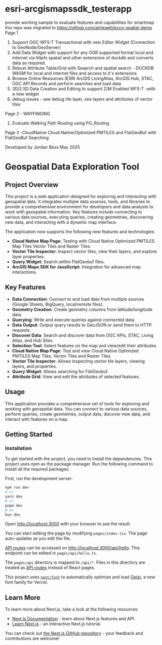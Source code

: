 # esri-arcgismapssdk_testerapp
provide working sample to evaluate features and capabilities for smartmap
this repo was migrated to https://github.com/aiinkwell/ecco-spatial-demo
Page 1 
1) Support OGC WFS-T Transactional with new Editor Widget  (Connection to GeoNode/GeoServer)
2) Add Data Widget with support for any OGR supported format local and internet via httpfs spatail and other extensions of duckdb and converts data as required.
3) Robust Attribute Table/Grid with Seaarch and spatial search - DUCKDB WASM for local and internet files and access to it's extensions
4) Browse Online Resources (ESRI ArcGIS LivingAtlas, ArcGIS Hub, STAC, OGC API Records and perform searches and load data
5) 3D/2.5D Data Creation and Editing to support Z/M Enabled WFS-T -with a new widget
6) debug issues - see debug tile layer, see layers and attributes of vector tiles

Page 2 - WAYFINDING
1) Evaluate Walking Path Routing using PG_Routing

Page 3 -CloudNative
Cloud Native/Optimized PMTILES and FlatGeoBuf with FlatGeoBuf Searching


Developed by Jordan Bess May 2025

# Geospatial Data Exploration Tool

## Project Overview
This project is a web application designed for exploring and interacting with geospatial data. It integrates multiple data sources, tools, and libraries to provide a comprehensive environment for developers and data analysts to work with geospatial information. Key features include connecting to various data sources, executing queries, creating geometries, discovering new data, and interacting with a dynamic map interface.

The application now supports the following new features and technologies:

-   **Cloud Native Map Page:** Testing with Cloud Native Optimized PMTILES Map Tiles Vector Tiles and Raster Tiles.
-   **Vector Tile Inspector:** Inspect vector tiles, view their layers, and explore layer properties.
-   **Query Widget:** Search within FlatGeobuf files.
-   **ArcGIS Maps SDK for JavaScript:** Integration for advanced map interactions.

## Key Features

-   **Data Connection**: Connect to and load data from multiple sources (Google Sheets, BigQuery, local/remote files).
-   **Geometry Creation**: Create geometry columns from latitude/longitude data.
-   **Querying**: Write and execute queries against connected data.
-   **Data Output**: Output query results to GeoJSON or send them to HTTP requests.
-   **Discover Data**: Search and discover data from OGC APIs, STAC, Living Atlas, and Hub Sites.
-   **Selection Tool**: Select features on the map and view/edit their attributes.
-   **Cloud Native Map Page**: Test and view Cloud Native Optimized PMTILES Map Tiles, Vector Tiles and Raster Tiles.
-   **Vector Tile Inspector**: Allows inspecting vector tile layers, viewing layers, and properties.
-   **Query Widget**:  Allows searching for FlatGeobuf.
-   **Attribute Grid**: View and edit the attributes of selected features.

## Usage

This application provides a comprehensive set of tools for exploring and working with geospatial data. You can connect to various data sources, perform queries, create geometries, output data, discover new data, and interact with features on a map.

## Getting Started

### Installation

To get started with the project, you need to install the dependencies. This project uses npm as the package manager. Run the following command to install all the required packages:




First, run the development server:

```bash
npm run dev
# or
yarn dev
# or
pnpm dev
# or
bun dev
```

Open [http://localhost:3000](http://localhost:3000) with your browser to see the result.

You can start editing the page by modifying `pages/index.tsx`. The page auto-updates as you edit the file.

[API routes](https://nextjs.org/docs/pages/building-your-application/routing/api-routes) can be accessed on [http://localhost:3000/api/hello](http://localhost:3000/api/hello). This endpoint can be edited in `pages/api/hello.ts`.

The `pages/api` directory is mapped to `/api/*`. Files in this directory are treated as [API routes](https://nextjs.org/docs/pages/building-your-application/routing/api-routes) instead of React pages.

This project uses [`next/font`](https://nextjs.org/docs/pages/building-your-application/optimizing/fonts) to automatically optimize and load [Geist](https://vercel.com/font), a new font family for Vercel.

## Learn More

To learn more about Next.js, take a look at the following resources:

- [Next.js Documentation](https://nextjs.org/docs) - learn about Next.js features and API.
- [Learn Next.js](https://nextjs.org/learn-pages-router) - an interactive Next.js tutorial.

You can check out [the Next.js GitHub repository](https://github.com/vercel/next.js) - your feedback and contributions are welcome!
